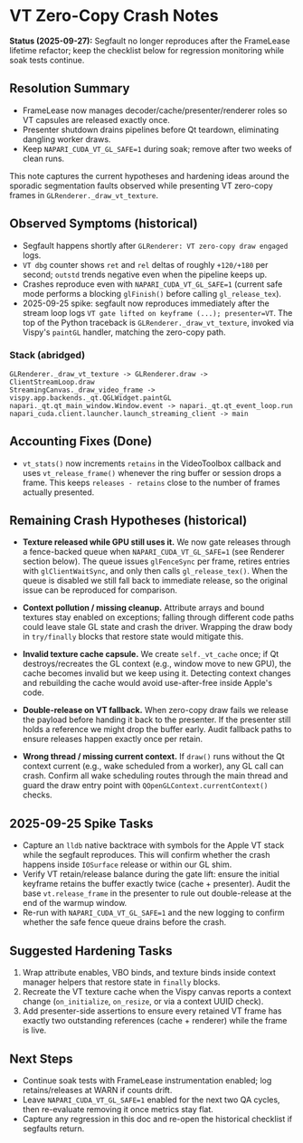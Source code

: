 # VT Zero-Copy Crash Notes

**Status (2025-09-27):** Segfault no longer reproduces after the FrameLease lifetime refactor; keep the checklist below for regression monitoring while soak tests continue.

## Resolution Summary

- FrameLease now manages decoder/cache/presenter/renderer roles so VT capsules are released exactly once.
- Presenter shutdown drains pipelines before Qt teardown, eliminating dangling worker draws.
- Keep `NAPARI_CUDA_VT_GL_SAFE=1` during soak; remove after two weeks of clean runs.


This note captures the current hypotheses and hardening ideas around the
sporadic segmentation faults observed while presenting VT zero-copy frames in
`GLRenderer._draw_vt_texture`.

## Observed Symptoms (historical)

- Segfault happens shortly after `GLRenderer: VT zero-copy draw engaged` logs.
- `VT dbg` counter shows `ret` and `rel` deltas of roughly `+120/+180` per
  second; `outstd` trends negative even when the pipeline keeps up.
- Crashes reproduce even with `NAPARI_CUDA_VT_GL_SAFE=1` (current safe mode
  performs a blocking `glFinish()` before calling `gl_release_tex`).
- 2025-09-25 spike: segfault now reproduces immediately after the stream loop
  logs `VT gate lifted on keyframe (...); presenter=VT`. The top of the Python
  traceback is `GLRenderer._draw_vt_texture`, invoked via Vispy's `paintGL`
  handler, matching the zero-copy path.

### Stack (abridged)

```
GLRenderer._draw_vt_texture -> GLRenderer.draw -> ClientStreamLoop.draw
StreamingCanvas._draw_video_frame -> vispy.app.backends._qt.QGLWidget.paintGL
napari._qt.qt_main_window.Window.event -> napari._qt.qt_event_loop.run
napari_cuda.client.launcher.launch_streaming_client -> main
```

## Accounting Fixes (Done)

- `vt_stats()` now increments `retains` in the VideoToolbox callback and uses
  `vt_release_frame()` whenever the ring buffer or session drops a frame. This
  keeps `releases - retains` close to the number of frames actually presented.

## Remaining Crash Hypotheses (historical)

- **Texture released while GPU still uses it.** We now gate releases through a
  fence-backed queue when `NAPARI_CUDA_VT_GL_SAFE=1` (see Renderer section
  below). The queue issues `glFenceSync` per frame, retires entries with
  `glClientWaitSync`, and only then calls `gl_release_tex()`. When the queue is
  disabled we still fall back to immediate release, so the original issue can
  be reproduced for comparison.

- **Context pollution / missing cleanup.** Attribute arrays and bound textures
  stay enabled on exceptions; falling through different code paths could leave
  stale GL state and crash the driver. Wrapping the draw body in `try/finally`
  blocks that restore state would mitigate this.

- **Invalid texture cache capsule.** We create `self._vt_cache` once; if Qt
  destroys/recreates the GL context (e.g., window move to new GPU), the cache
  becomes invalid but we keep using it. Detecting context changes and
  rebuilding the cache would avoid use-after-free inside Apple's code.

- **Double-release on VT fallback.** When zero-copy draw fails we release the
  payload before handing it back to the presenter. If the presenter still holds
  a reference we might drop the buffer early. Audit fallback paths to ensure
  releases happen exactly once per retain.

- **Wrong thread / missing current context.** If `draw()` runs without the Qt
  context current (e.g., wake scheduled from a worker), any GL call can crash.
  Confirm all wake scheduling routes through the main thread and guard the draw
  entry point with `QOpenGLContext.currentContext()` checks.

## 2025-09-25 Spike Tasks

- Capture an `lldb` native backtrace with symbols for the Apple VT stack while
  the segfault reproduces. This will confirm whether the crash happens inside
  `IOSurface` release or within our GL shim.
- Verify VT retain/release balance during the gate lift: ensure the initial
  keyframe retains the buffer exactly twice (cache + presenter). Audit the base
  `vt.release_frame` in the presenter to rule out double-release at the end of
  the warmup window.
- Re-run with `NAPARI_CUDA_VT_GL_SAFE=1` and the new logging to confirm whether
  the safe fence queue drains before the crash.

## Suggested Hardening Tasks

1. Wrap attribute enables, VBO binds, and texture binds inside context manager
   helpers that restore state in `finally` blocks.
2. Recreate the VT texture cache when the Vispy canvas reports a context
   change (`on_initialize`, `on_resize`, or via a context UUID check).
3. Add presenter-side assertions to ensure every retained VT frame has exactly
   two outstanding references (cache + renderer) while the frame is live.

## Next Steps

- Continue soak tests with FrameLease instrumentation enabled; log retains/releases at WARN if counts drift.
- Leave `NAPARI_CUDA_VT_GL_SAFE=1` enabled for the next two QA cycles, then re-evaluate removing it once metrics stay flat.
- Capture any regression in this doc and re-open the historical checklist if segfaults return.

